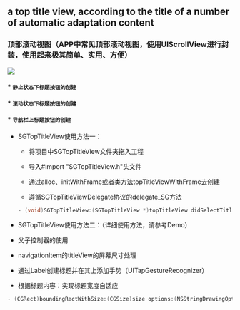 
## a top title view, according to the title of a number of automatic adaptation content
### 顶部滚动视图（APP中常见顶部滚动视图，使用UIScrollView进行封装，使用起来极其简单、实用、方便）

![](https://github.com/kingsic/SGTopTitleView/raw/master/Gif/Untitled.gif)

#### * `静止状态下标题按钮的创建`<br>
#### * `滚动状态下标题按钮的创建`<br>
#### * `导航栏上标题按钮的创建`<br>

* SGTopTitleView使用方法一：

  * 将项目中SGTopTitleView文件夹拖入工程

  * 导入#import "SGTopTitleView.h"头文件

  * 通过alloc、initWithFrame或者类方法topTitleViewWithFrame去创建

  * 遵循SGTopTitleViewDelegate协议的delegate_SG方法
  ```Objective-C
  - (void)SGTopTitleView:(SGTopTitleView *)topTitleView didSelectTitleAtIndex:(NSInteger)index；
  ```
  
* SGTopTitleView使用方法二：（详细使用方法，请参考Demo）

* 父子控制器的使用

* navigationItem的titleView的屏幕尺寸处理

* 通过Label创建标题并在其上添加手势（UITapGestureRecognizer）

* 根据标题内容：实现标题宽度自适应
```Objective-C
- (CGRect)boundingRectWithSize:(CGSize)size options:(NSStringDrawingOptions)options attributes:(nullable NSDictionary *)attributes context:(nullable NSStringDrawingContext *)context;
```

